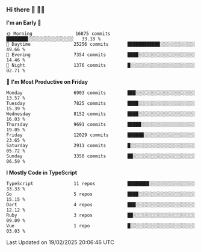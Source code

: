 ### Hi there 👋 🧑‍💻



<!--START_SECTION:waka-->
**I'm an Early 🐤** 

```text
🌞 Morning                16875 commits       ████████░░░░░░░░░░░░░░░░░   33.18 % 
🌆 Daytime                25256 commits       ████████████░░░░░░░░░░░░░   49.66 % 
🌃 Evening                7354 commits        ████░░░░░░░░░░░░░░░░░░░░░   14.46 % 
🌙 Night                  1376 commits        █░░░░░░░░░░░░░░░░░░░░░░░░   02.71 % 
```
📅 **I'm Most Productive on Friday** 

```text
Monday                   6903 commits        ███░░░░░░░░░░░░░░░░░░░░░░   13.57 % 
Tuesday                  7825 commits        ████░░░░░░░░░░░░░░░░░░░░░   15.39 % 
Wednesday                8152 commits        ████░░░░░░░░░░░░░░░░░░░░░   16.03 % 
Thursday                 9691 commits        █████░░░░░░░░░░░░░░░░░░░░   19.05 % 
Friday                   12029 commits       ██████░░░░░░░░░░░░░░░░░░░   23.65 % 
Saturday                 2911 commits        █░░░░░░░░░░░░░░░░░░░░░░░░   05.72 % 
Sunday                   3350 commits        ██░░░░░░░░░░░░░░░░░░░░░░░   06.59 % 
```


**I Mostly Code in TypeScript** 

```text
TypeScript               11 repos            ████████░░░░░░░░░░░░░░░░░   33.33 % 
Go                       5 repos             ████░░░░░░░░░░░░░░░░░░░░░   15.15 % 
Dart                     4 repos             ███░░░░░░░░░░░░░░░░░░░░░░   12.12 % 
Ruby                     3 repos             ██░░░░░░░░░░░░░░░░░░░░░░░   09.09 % 
Vue                      1 repo              █░░░░░░░░░░░░░░░░░░░░░░░░   03.03 % 
```




 Last Updated on 19/02/2025 20:06:46 UTC
<!--END_SECTION:waka-->


